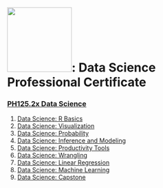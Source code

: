# <img src="https://raccoongang.com/media/clients/logo-harvardx.png" width="150">: Data Science Professional Certificate
<h3><a href="">PH125.2x Data Science</h3>
<ol>
  <li><a href="">Data Science: R Basics</li>
  <li><a href="">Data Science: Visualization</li>
  <li><a href="">Data Science: Probability</li>
  <li><a href="">Data Science: Inference and Modeling</li>
  <li><a href="">Data Science: Productivity Tools</li>
  <li><a href="">Data Science: Wrangling</li>
  <li><a href="">Data Science: Linear Regression</li>
  <li><a href="">Data Science: Machine Learning</li>
  <li><a href="">Data Science: Capstone</li>
</ol>
